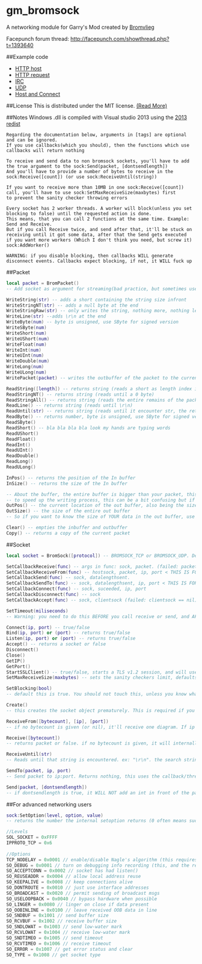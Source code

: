 gm_bromsock
===========

A networking module for Garry's Mod created by [Bromvlieg](https://github.com/Bromvlieg)

Facepunch forum thread: http://facepunch.com/showthread.php?t=1393640

##Example code
*	[HTTP host](Lua_examples/httphost.lua)
*	[HTTP request](Lua_examples/httprequest.lua)
*	[IRC](Lua_examples/irc.lua)
*	[UDP](Lua_examples/udp.lua)
*	[Host and Connect](Lua_examples/host_and_connect.lua)

##License
This is distributed under the MIT license.
[(Read More)](LICENSE)


##Notes
	Windows .dll is compiled with Visual studio 2013 using the [2013 redist](https://www.microsoft.com/en-us/download/details.aspx?id=40784)

	Regarding the documentation below, arguments in [tags] are optional and can be ignored.
    If you use callbacks(which you should), then the functions which use callbacks will return nothing
	
	To receive and send data to non bromsock sockets, you'll have to add the true argument to the sock:Send(packet, [dontsendlength])
	And you'll have to provide a number of bytes to receive in the sock:Receive([count]) (or use sock:ReceiveUntil(string))
	
	If you want to receive more than 10MB in one sock:Receive([count]) call, you'll have to use sock:SetMaxReceiveSize(maxbytes) first
	to prevent the sanity checker throwing errors
    
    Every socket has 2 worker threads. A worker will block(unless you set blocking to false) until the requested action is done.
    This means, that you can call 2 functions at the same time. Example: Send and Receive.
    But if you call Receive twice, and send after that, it'll be stuck on receiving until it got some data, after that the Send gets executed
    if you want more workers (Which I don't think you need, but screw it) sock:AddWorker()
    
    WARNING: if you disable blocking, then callbacks WILL generate disconnect events. Callbacks expect blocking, if not, it WILL fuck up

##Packet
```lua
local packet = BromPacket()
-- Add socket as argument for streaming(bad practice, but sometimes useful)

WriteString(str) -- adds a short containing the string size infront
WriteStringNT(str) -- adds a null byte at the end
WriteStringRaw(str) -- only writes the string, nothing more, nothing less
WriteLine(str) --adds \r\n at the end
WriteByte(num) -- byte is unsigned, use SByte for signed version
WriteSByte(num)
WriteShort(num)
WriteUShort(num)
WriteFloat(num)
WriteInt(num)
WriteUInt(num)
WriteDouble(num)
WriteLong(num)
WriteULong(num)
WritePacket(packet) -- writes the outbuffer of the packet to the current packet

ReadString([length]) -- returns string (reads a short as length index if you don't supply your own length)
ReadStringNT() -- returns string (reads until a 0 byte)
ReadStringAll() -- returns string (reads the entire remains of the packet as a string and returns this)
ReadLine() -- returns string (reads until \r\n)
ReadUntil(str) -- returns string (reads until it encounter str, the return value includes str at the end.)
ReadByte() -- returns number, byte is unsigned, use SByte for signed version
ReadSByte()
ReadShort() -- bla bla bla bla look my hands are typing words
ReadUShort()
ReadFloat()
ReadInt()
ReadUInt()
ReadDouble()
ReadLong()
ReadULong()

InPos() -- returns the position of the In buffer
InSize() -- returns the size of the In buffer

-- About the buffer, the entire buffer is bigger than your packet, this is because it pre-allocates space for you
-- to speed up the writing process, this can be a bit confusing but if you think about it, it makes sense.
OutPos() -- the current location of the out buffer, also being the size of your writen packet
OutSize() -- the size of the entire out buffer
-- So if you want to know the size of YOUR data in the out buffer, use OutPos() and not OutSize()

Clear() -- empties the inbuffer and outbuffer
Copy() -- returns a copy of the current packet
```

##Socket
```lua
local socket = BromSock([protocol]) -- BROMSOCK_TCP or BROMSOCK_UDP. Defaults to TCP

SetCallbackReceive(func) -- args in func: sock, packet. (failed: packet == nil)
SetCallbackReceiveFrom(func) -- hostsock, packet, ip, port < THIS IS FOR UDP (failed: packet == nil)
SetCallbackSend(func) -- sock, datalengthsent.
SetCallbackSendTo(func) -- sock, datalengthsent, ip, port < THIS IS FOR UDP
SetCallbackConnect(func) -- sock, suceeded, ip, port
SetCallbackDisconnect(func) -- sock
SetCallbackAccept(func) -- sock, clientsock (failed: clientsock == nil)

SetTimeout(miliseconds)
-- Warning: you need to do this BEFORE you call receive or send, and AFTER you call Connect, Bind, or Listen.

Connect(ip, port) -- true/false
Bind(ip, port) or (port) -- returns true/false
Listen(ip, port) or (port) -- returns true/false
Accept() -- returns a socket or false
Disconnect()
Close()
GetIP()
GetPort()
StartSSLClient() -- true/false, starts a TLS v1.2 session, and will use this for all following read and writes
SetMaxReceiveSize(maxbytes) -- sets the sanity checkers limit, defaults to 10MB max

SetBlocking(bool)
-- default this is true. You should not touch this, unless you know what you're doing

Create()
-- this creates the socket object prematurely. This is required if you want to use SetOption BEFORE you use listen/bind/connect.

ReceiveFrom([bytecount], [ip], [port])
-- if no bytecount is given (or nil), it'll receive one diagram. If ip and port also supplied it'll try to receive from that addr.

Receive([bytecount])
-- returns packet or false. if no bytecount is given, it will internally call receive(4), read an int from that, and then receive the result of that int.

ReceiveUntil(str)
-- Reads until that string is encountered. ex: "\r\n". the search string will be included in the result you get back at the receive callback

SendTo(packet, ip, port)
-- Send packet to ip:port. Returns nothing, this uses the callback/threading system. Setting a callback is not required for this one.

Send(packet, [dontsendlength])
-- if dontsendlength is true, it WILL NOT add an int in front of the packet to indicate how large the incoming data is. use true if you want to communicate with anything that does not use this way of packeting
```

##For advanced networking users
```lua
sock:SetOption(level, option, value)
-- returns the number the internal setoption returns (0 often means success, and -1 failure)
```

```c
//Levels
SOL_SOCKET = 0xFFFF
IPPROTO_TCP = 0x6
	
//Options
TCP_NODELAY = 0x0001 // enable/disable Nagle's algorithm (this requires IPPROTO_TCP as level)
SO_DEBUG = 0x0001 // turn on debugging info recording (this, and the rest of the SO_ options require SOL_SOCKET as level)
SO_ACCEPTCONN = 0x0002 // socket has had listen()
SO_REUSEADDR = 0x0004 // allow local address reuse
SO_KEEPALIVE = 0x0008 // keep connections alive
SO_DONTROUTE = 0x0010 // just use interface addresses
SO_BROADCAST = 0x0020 // permit sending of broadcast msgs
SO_USELOOPBACK = 0x0040 // bypass hardware when possible
SO_LINGER = 0x0080 // linger on close if data present
SO_OOBINLINE = 0x0100 // leave received OOB data in line
SO_SNDBUF = 0x1001 // send buffer size
SO_RCVBUF = 0x1002 // receive buffer size
SO_SNDLOWAT = 0x1003 // send low-water mark
SO_RCVLOWAT = 0x1004 // receive low-water mark
SO_SNDTIMEO = 0x1005 // send timeout
SO_RCVTIMEO = 0x1006 // receive timeout
SO_ERROR = 0x1007 // get error status and clear
SO_TYPE = 0x1008 // get socket type
```
